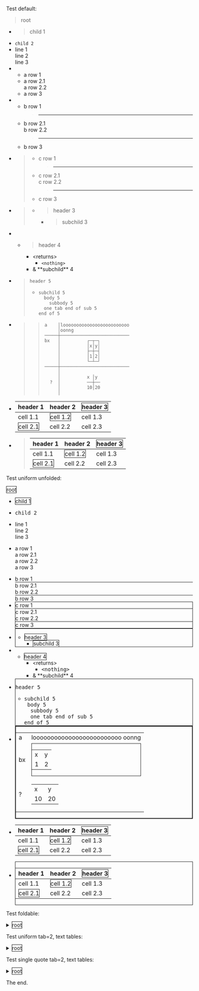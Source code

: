 Test default:
> root
- > child 1
- `child 2`
- line 1<br>
  line 2<br>
  line 3
- - a row 1
  - a row 2.1<br>
    a row 2.2
  - a row 3
- - b row 1
    > ---
  - b row 2.1<br>
    b row 2.2
    > ---
  - b row 3
- > - c row 1
  >   > ---
  > - c row 2.1<br>
  >   c row 2.2
  >   > ---
  > - c row 3
- > 
  > - > header 3
  >   - > subchild 3
- 
  - > header 4
    - \<returns\>
      - `<nothing>`
    - & \*\*subchild\*\* 4
- > `header 5`
  > - ```
  >   subchild 5
  >     body 5
  >       subbody 5
  >   	one tab end of sub 5
  >   end of 5
  >   ```
  >   
- > > ```
  > > a    │looooooooooooooooooooooooo
  > >      │oonng
  > > ─────┼──────────────────────────
  > > bx   │          ┌─┬─┐
  > >      │          │x│y│
  > >      │          ├─┼─┤
  > >      │          │1│2│
  > >      │          └─┴─┘
  > > ─────┼──────────────────────────
  > >      │
  > >      │          x │y
  > >   ?  │          ──┼──
  > >      │          10│20
  > >      │
  > > ```
  > > 
- header 1                                       |header 2                                       |<span style="border:thin solid">header 3</span>
  -----------------------------------------------|-----------------------------------------------|-----------------------------------------------
  cell 1.1                                       |<span style="border:thin solid">cell 1.2</span>|cell 1.3
  <span style="border:thin solid">cell 2.1</span>|cell 2.2                                       |cell 2.3
- > header 1                                       |header 2                                       |<span style="border:thin solid">header 3</span>
  > -----------------------------------------------|-----------------------------------------------|-----------------------------------------------
  > cell 1.1                                       |<span style="border:thin solid">cell 1.2</span>|cell 1.3
  > <span style="border:thin solid">cell 2.1</span>|cell 2.2                                       |cell 2.3

Test uniform unfolded:

<span style="border:thin solid">root</span>
- <span style="border:thin solid">child 1</span>
- <span style="font-family: monospace">child 2</span>
- line 1<br>
  line 2<br>
  line 3
- a row 1<br>
  a row 2.1<br>
  a row 2.2<br>
  a row 3
- <div style="border-bottom:thin solid">
  b row 1</div>
  <div style="border-bottom:thin solid">
  b row 2.1<br>
  b row 2.2</div>
  b row 3
- <div style="border:thin solid">
  
  <div style="border-bottom:thin solid">
  c row 1</div>
  <div style="border-bottom:thin solid">
  c row 2.1<br>
  c row 2.2</div>
  c row 3
  </div>
- <div style="border:thin solid">
  
  
  - <span style="border:thin solid">header 3</span>
    - <span style="border:thin solid">subchild 3</span>
  </div>
- 
  - <span style="border:thin solid">header 4</span>
    - \<returns\>
      - <span style="font-family: monospace">\<nothing\></span>
    - & \*\*subchild\*\* 4
- <div style="border:thin solid">
  
  <span style="font-family: monospace">header 5</span>
  - <div style="font-family: monospace">
    subchild 5<br>
     &nbsp;body 5<br>
     &nbsp;  subbody 5<br>
     &nbsp; one tab end of sub 5<br>
    end of 5
    </div>
  </div>
- <div style="border:thin solid">
  
  <div style="border:thin solid">
  
  <div>
   <table class="framed">
    <tr class=""><td class=""><span class="">a</span></td>
     <td class=""><span class="">looooooooooooooooooooooooo
                                 oonng</span></td>
    </tr>
    <tr class=""><td class=""><span class="">bx</span></td>
     <td class="">
      <div class="center">
       <div style="border:thin solid">
        <table class="framed">
         <tr class=""><td class=""><span class="">x</span></td>
          <td class=""><span class="">y</span></td>
         </tr>
         <tr class=""><td class=""><span class="">1</span></td>
          <td class=""><span class="">2</span></td>
         </tr>
        </table>
       </div>
      </div>
     </td>
    </tr>
    <tr class=""><td class=""><span class="">?</span></td>
     <td class="">
      <div class="center">
       <table class="framed">
        <tr class=""><td class=""><span class="">x</span></td>
         <td class=""><span class="">y</span></td>
        </tr>
        <tr class=""><td class=""><span class="">10</span></td>
         <td class=""><span class="">20</span></td>
        </tr>
       </table>
      </div>
     </td>
    </tr>
   </table>
  </div>
  </div>
  </div>
- header 1                                       |header 2                                       |<span style="border:thin solid">header 3</span>
  -----------------------------------------------|-----------------------------------------------|-----------------------------------------------
  cell 1.1                                       |<span style="border:thin solid">cell 1.2</span>|cell 1.3
  <span style="border:thin solid">cell 2.1</span>|cell 2.2                                       |cell 2.3
- <div style="border:thin solid">
  
  header 1                                       |header 2                                       |<span style="border:thin solid">header 3</span>
  -----------------------------------------------|-----------------------------------------------|-----------------------------------------------
  cell 1.1                                       |<span style="border:thin solid">cell 1.2</span>|cell 1.3
  <span style="border:thin solid">cell 2.1</span>|cell 2.2                                       |cell 2.3
  </div>

Test foldable:
<details><summary><span style="border:thin solid">root</span></summary>

- > child 1
- `child 2`
- line 1<br>
  line 2<br>
  line 3
- - a row 1
  - a row 2.1<br>
    a row 2.2
  - a row 3
- - b row 1
    > ---
  - b row 2.1<br>
    b row 2.2
    > ---
  - b row 3
- > - c row 1
  >   > ---
  > - c row 2.1<br>
  >   c row 2.2
  >   > ---
  > - c row 3
- > <details><summary></summary>
  > 
  > - <details><summary><span style="border:thin solid">header 3</span></summary>
  >   
  >   - > subchild 3
  >   </details>
  > </details>
- <details><summary></summary>
  
  - <details><summary><span style="border:thin solid">header 4</span></summary>
    
    - <details><summary>&lt;returns&gt;</summary>
      
      - `<nothing>`
      </details>
    - & \*\*subchild\*\* 4
    </details>
  </details>
- > <details><summary><span style="font-family: monospace">header 5</span></summary>
  > 
  > - ```
  >   subchild 5
  >     body 5
  >       subbody 5
  >   	one tab end of sub 5
  >   end of 5
  >   ```
  >   
  > </details>
- > > ```
  > > a    │looooooooooooooooooooooooo
  > >      │oonng
  > > ─────┼──────────────────────────
  > > bx   │          ┌─┬─┐
  > >      │          │x│y│
  > >      │          ├─┼─┤
  > >      │          │1│2│
  > >      │          └─┴─┘
  > > ─────┼──────────────────────────
  > >      │
  > >      │          x │y
  > >   ?  │          ──┼──
  > >      │          10│20
  > >      │
  > > ```
  > > 
- header 1                                       |header 2                                       |<span style="border:thin solid">header 3</span>
  -----------------------------------------------|-----------------------------------------------|-----------------------------------------------
  cell 1.1                                       |<span style="border:thin solid">cell 1.2</span>|cell 1.3
  <span style="border:thin solid">cell 2.1</span>|cell 2.2                                       |cell 2.3
- > header 1                                       |header 2                                       |<span style="border:thin solid">header 3</span>
  > -----------------------------------------------|-----------------------------------------------|-----------------------------------------------
  > cell 1.1                                       |<span style="border:thin solid">cell 1.2</span>|cell 1.3
  > <span style="border:thin solid">cell 2.1</span>|cell 2.2                                       |cell 2.3
</details>

Test uniform tab=2, text tables:
<details><summary><span style="border:thin solid">root</span></summary>

- <span style="border:thin solid">child 1</span>
- <span style="font-family: monospace">child 2</span>
- line 1<br>
  line 2<br>
  line 3
- a row 1<br>
  a row 2.1<br>
  a row 2.2<br>
  a row 3
- <div style="border-bottom:thin solid">
  b row 1</div>
  <div style="border-bottom:thin solid">
  b row 2.1<br>
  b row 2.2</div>
  b row 3
- <div style="border:thin solid">
  
  <div style="border-bottom:thin solid">
  c row 1</div>
  <div style="border-bottom:thin solid">
  c row 2.1<br>
  c row 2.2</div>
  c row 3
  </div>
- <div style="border:thin solid">
  
  <details><summary></summary>
  
  - <details><summary><span style="border:thin solid">header 3</span></summary>
    
    - <span style="border:thin solid">subchild 3</span>
    </details>
  </details>
  </div>
- <details><summary></summary>
  
  - <details><summary><span style="border:thin solid">header 4</span></summary>
    
    - <details><summary>&lt;returns&gt;</summary>
      
      - <span style="font-family: monospace">\<nothing\></span>
      </details>
    - & \*\*subchild\*\* 4
    </details>
  </details>
- <div style="border:thin solid">
  
  <details><summary><span style="font-family: monospace">header 5</span></summary>
  
  - <div style="font-family: monospace">
    subchild 5<br>
     &nbsp;body 5<br>
     &nbsp;  subbody 5<br>
     one tab end of sub 5<br>
    end of 5
    </div>
  </details>
  </div>
- <div style="border:thin solid">
  
  <div style="border:thin solid">
  
  <div style="font-family: monospace">
  a &nbsp;  │looooooooooooooooooooooooo<br>
   &nbsp;  &nbsp;│oonng<br>
  ─────┼──────────────────────────<br>
  bx &nbsp; │ &nbsp;  &nbsp;  &nbsp;  ┌─┬─┐<br>
   &nbsp;  &nbsp;│ &nbsp;  &nbsp;  &nbsp;  │x│y│<br>
   &nbsp;  &nbsp;│ &nbsp;  &nbsp;  &nbsp;  ├─┼─┤<br>
   &nbsp;  &nbsp;│ &nbsp;  &nbsp;  &nbsp;  │1│2│<br>
   &nbsp;  &nbsp;│ &nbsp;  &nbsp;  &nbsp;  └─┴─┘<br>
  ─────┼──────────────────────────<br>
   &nbsp;  &nbsp;│<br>
   &nbsp;  &nbsp;│ &nbsp;  &nbsp;  &nbsp;  x │y<br>
   &nbsp;? &nbsp;│ &nbsp;  &nbsp;  &nbsp;  ──┼──<br>
   &nbsp;  &nbsp;│ &nbsp;  &nbsp;  &nbsp;  10│20<br>
   &nbsp;  &nbsp;│
  </div>
  </div>
  </div>
- header 1                                       |header 2                                       |<span style="border:thin solid">header 3</span>
  -----------------------------------------------|-----------------------------------------------|-----------------------------------------------
  cell 1.1                                       |<span style="border:thin solid">cell 1.2</span>|cell 1.3
  <span style="border:thin solid">cell 2.1</span>|cell 2.2                                       |cell 2.3
- <div style="border:thin solid">
  
  header 1                                       |header 2                                       |<span style="border:thin solid">header 3</span>
  -----------------------------------------------|-----------------------------------------------|-----------------------------------------------
  cell 1.1                                       |<span style="border:thin solid">cell 1.2</span>|cell 1.3
  <span style="border:thin solid">cell 2.1</span>|cell 2.2                                       |cell 2.3
  </div>
</details>

Test single quote tab=2, text tables:
<details><summary><span style="border:thin solid">root</span></summary>

- <span style="border:thin solid">child 1</span>
- <span style="font-family: monospace">child 2</span>
- line 1<br>
  line 2<br>
  line 3
- a row 1<br>
  a row 2.1<br>
  a row 2.2<br>
  a row 3
- <div style="border-bottom:thin solid">
  b row 1</div>
  <div style="border-bottom:thin solid">
  b row 2.1<br>
  b row 2.2</div>
  b row 3
- <div style="border:thin solid">
  
  <div style="border-bottom:thin solid">
  c row 1</div>
  <div style="border-bottom:thin solid">
  c row 2.1<br>
  c row 2.2</div>
  c row 3
  </div>
- <div style="border:thin solid">
  
  <details><summary></summary>
  
  - <details><summary><span style="border:thin solid">header 3</span></summary>
    
    - <span style="border:thin solid">subchild 3</span>
    </details>
  </details>
  </div>
- <details><summary></summary>
  
  - <details><summary><span style="border:thin solid">header 4</span></summary>
    
    - <details><summary>&lt;returns&gt;</summary>
      
      - <span style="font-family: monospace">\<nothing\></span>
      </details>
    - & \*\*subchild\*\* 4
    </details>
  </details>
- <div style="border:thin solid">
  
  <details><summary><span style="font-family: monospace">header 5</span></summary>
  
  - `subchild 5`<br>
     `body 5`<br>
     &nbsp; `subbody 5`<br>
    &nbsp;`one tab end of sub 5`<br>
    `end of 5`
  </details>
  </div>
- <div style="border:thin solid">
  
  <div style="border:thin solid">
  
  `a    │looooooooooooooooooooooooo`<br>
   &nbsp; &nbsp;`│oonng`<br>
  `─────┼──────────────────────────`<br>
  `bx   │          ┌─┬─┐`<br>
   &nbsp; &nbsp;`│          │x│y│`<br>
   &nbsp; &nbsp;`│          ├─┼─┤`<br>
   &nbsp; &nbsp;`│          │1│2│`<br>
   &nbsp; &nbsp;`│          └─┴─┘`<br>
  `─────┼──────────────────────────`<br>
   &nbsp; &nbsp;`│`<br>
   &nbsp; &nbsp;`│          x │y`<br>
   `?  │          ──┼──`<br>
   &nbsp; &nbsp;`│          10│20`<br>
   &nbsp; &nbsp;`│`
  </div>
  </div>
- header 1                                       |header 2                                       |<span style="border:thin solid">header 3</span>
  -----------------------------------------------|-----------------------------------------------|-----------------------------------------------
  cell 1.1                                       |<span style="border:thin solid">cell 1.2</span>|cell 1.3
  <span style="border:thin solid">cell 2.1</span>|cell 2.2                                       |cell 2.3
- <div style="border:thin solid">
  
  header 1                                       |header 2                                       |<span style="border:thin solid">header 3</span>
  -----------------------------------------------|-----------------------------------------------|-----------------------------------------------
  cell 1.1                                       |<span style="border:thin solid">cell 1.2</span>|cell 1.3
  <span style="border:thin solid">cell 2.1</span>|cell 2.2                                       |cell 2.3
  </div>
</details>

The end.
